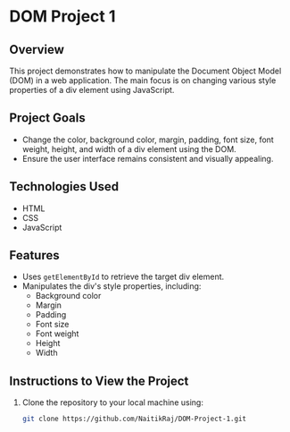 # DOM Project 1

## Overview
This project demonstrates how to manipulate the Document Object Model (DOM) in a web application. The main focus is on changing various style properties of a div element using JavaScript. 

## Project Goals
- Change the color, background color, margin, padding, font size, font weight, height, and width of a div element using the DOM.
- Ensure the user interface remains consistent and visually appealing.

## Technologies Used
- HTML
- CSS
- JavaScript

## Features
- Uses `getElementById` to retrieve the target div element.
- Manipulates the div's style properties, including:
  - Background color
  - Margin
  - Padding
  - Font size
  - Font weight
  - Height
  - Width

## Instructions to View the Project
1. Clone the repository to your local machine using:
   ```bash
   git clone https://github.com/NaitikRaj/DOM-Project-1.git
